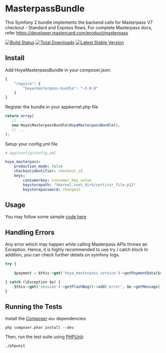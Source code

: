 MasterpassBundle
================
This Symfony 2 bundle implements the backend calls for Masterpass V7 checkout - Standard and Express flows. For complete Masterpass docs, refer https://developer.mastercard.com/product/masterpass

[![Build Status](https://travis-ci.org/marcoshoya/MasterpassBundle.svg?branch=master)](https://travis-ci.org/marcoshoya/MasterpassBundle)
[![Total Downloads](https://poser.pugx.org/hoya/masterpass-bundle/downloads)](https://packagist.org/packages/hoya/masterpass-bundle)
[![Latest Stable Version](https://poser.pugx.org/hoya/masterpass-bundle/v/stable)](https://packagist.org/packages/hoya/masterpass-bundle)


Install
-------
Add HoyaMasterpassBundle in your composer.json:

```js
{
    "require": {
        "hoya/masterpass-bundle": "~3.0.0"
    }
}
```

Register the bundle in your appkernel.php file

```js
return array(
   // ...
   new Hoya\MasterpassBundle\HoyaMasterpassBundle(),
   // ...
);
```

Setup your config.yml file

```yml
# app/config/config.yml

hoya_masterpass:
    production_mode: false
    checkoutidentifier: checkout_id
    keys:
        consumerkey: consumer_key_value
        keystorepath: "%kernel.root_dir%/cert/csr_file.p12"
        keystorepassword: changeit

```
Usage
-----
You may follow some sample [code here](https://github.com/marcoshoya/MasterpassBundle/blob/master/Controller/CheckoutController.php)

Handling Errors
---------------
Any error which may happen while calling Masterpass APIs throws an Exception. Hence, it is highly recommended to use try / catch block
In addition, you can check further details on symfony logs.

```js
try {
                
    $payment = $this->get('hoya_masterpass_service')->getPaymentData($callback, '1234');

} catch (\Exception $e) {
    $this->get('session')->getFlashBag()->add('error', $e->getMessage());
}
```

Running the Tests
-----------------

Install the [Composer](http://getcomposer.org/) `dev` dependencies:

    php composer.phar install --dev

Then, run the test suite using
[PHPUnit](https://github.com/sebastianbergmann/phpunit/):

    ./phpunit
